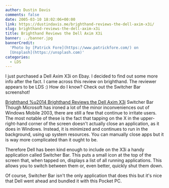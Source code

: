 ```yaml
---
author: Dustin Davis
comments: false
date: 2005-03-10 18:02:06+00:00
link: https://dustindavis.me/brighthand-reviews-the-dell-axim-x3i/
slug: brighthand-reviews-the-dell-axim-x3i
title: Brighthand Reviews the Dell Axim X3i
banner: ../banner.jpg
bannerCredit:
  'Photo by [Patrick Fore](https://www.patrickfore.com/) on
  [Unsplash](https://unsplash.com)'
categories:
  - LDS
---
```


I just purchased a Dell Axim X3i on Ebay. I decided to find out some more info
after the fact. I came across this review on brighthand. The reviewer appears to
be LDS :) How do I know? Check out the Switcher Bar screenshot!

<!-- more -->

[Brighthand %u2014 Brighthand Reviews the Dell Axim X3i](http://www.brighthand.com/article/Dell_Axim_X3i_Review)
Switcher Bar Though Microsoft has ironed a lot of the minor inconveniences out
of Windows Mobile 2003, there are still a few that continue to irritate users.
The most notable of these is the fact that tapping on the X in the
upper-right-hand corner of the screen doesn't actually close an application, as
it does in Windows. Instead, it is minimized and continues to run in the
background, using up system resources. You can manually close apps but it is way
more complicated than it ought to be.

Therefore Dell has been kind enough to include on the X3i a handy application
called Switcher Bar. This puts a small icon at the top of the screen that, when
tapped on, displays a list of all running applications. This allows you to
switch between them or, even better, quickly shut them down.

Of course, Switcher Bar isn't the only application that does this but it's nice
that Dell went ahead and bundled it with this Pocket PC.
